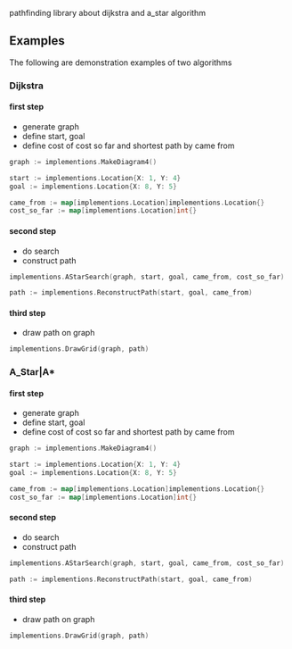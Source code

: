 
pathfinding library about dijkstra and a_star algorithm

## Examples

The following are demonstration examples of two algorithms

### Dijkstra

#### first step

- generate graph
- define start, goal
- define cost of cost so far and shortest path by came from

```go
graph := implementions.MakeDiagram4()

start := implementions.Location{X: 1, Y: 4}
goal := implementions.Location{X: 8, Y: 5}

came_from := map[implementions.Location]implementions.Location{}
cost_so_far := map[implementions.Location]int{}
```

#### second step

- do search
- construct path

```go
implementions.AStarSearch(graph, start, goal, came_from, cost_so_far)

path := implementions.ReconstructPath(start, goal, came_from)
```

#### third step

- draw path on graph

```go
implementions.DrawGrid(graph, path)
```

### A_Star|A*

#### first step

- generate graph
- define start, goal
- define cost of cost so far and shortest path by came from

```go
graph := implementions.MakeDiagram4()

start := implementions.Location{X: 1, Y: 4}
goal := implementions.Location{X: 8, Y: 5}

came_from := map[implementions.Location]implementions.Location{}
cost_so_far := map[implementions.Location]int{}
```

#### second step

- do search
- construct path

```go
implementions.AStarSearch(graph, start, goal, came_from, cost_so_far)

path := implementions.ReconstructPath(start, goal, came_from)
```

#### third step

- draw path on graph

```go
implementions.DrawGrid(graph, path)
```

